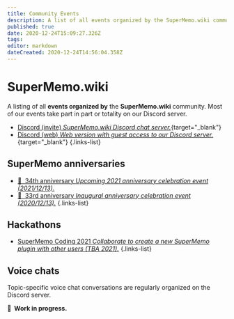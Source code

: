 ```yaml
---
title: Community Events
description: A list of all events organized by the SuperMemo.wiki community, past and future.
published: true
date: 2020-12-24T15:09:27.326Z
tags: 
editor: markdown
dateCreated: 2020-12-24T14:56:04.358Z
---
```


# SuperMemo.wiki

A listing of all **events organized by** the **SuperMemo.wiki** community. Most of our events take part in part or totality on our Discord server.

- [<span class="mdi mdi-discord mr-1"></span> Discord (invite) *SuperMemo.wiki Discord chat server.*](https://discord.gg/vUQhqCT){target="_blank"}
- [<span class="mdi mdi-discord mr-1"></span> Discord (web) *Web version with guest access to our Discord server.*](https://chat.supermemo.wiki/){target="_blank"}
{.links-list}

## SuperMemo anniversaries

- [🎂&nbsp; 34th anniversary *Upcoming 2021 anniversary celebration event (2021/12/13).*](/community/events/anniversary/34th)
- [🎂&nbsp; 33rd anniversary *Inaugural anniversary celebration event (2020/12/13).*](/community/events/anniversary/33rd)
{.links-list}

## Hackathons

- [<span style="color:black" class="mdi mdi-xml mr-1"></span> SuperMemo Coding 2021 *Collaborate to create a new SuperMemo plugin with other users (TBA 2021).*](/community/events/hackathons/2021-supermemo-coding-1)
{.links-list}

## Voice chats

Topic-specific voice chat conversations are regularly organized on the Discord server.

**🚧&nbsp; Work in progress.**

<!-- todo: insert list here -->
